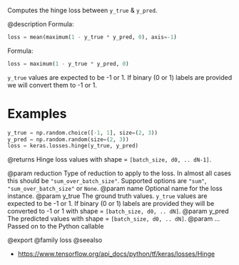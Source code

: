Computes the hinge loss between `y_true` & `y_pred`.

@description
Formula:

```python
loss = mean(maximum(1 - y_true * y_pred, 0), axis=-1)
```
Formula:

```python
loss = maximum(1 - y_true * y_pred, 0)
```

`y_true` values are expected to be -1 or 1. If binary (0 or 1) labels are
provided we will convert them to -1 or 1.

# Examples
```python
y_true = np.random.choice([-1, 1], size=(2, 3))
y_pred = np.random.random(size=(2, 3))
loss = keras.losses.hinge(y_true, y_pred)
```

@returns
Hinge loss values with shape = `[batch_size, d0, .. dN-1]`.

@param reduction Type of reduction to apply to the loss. In almost all cases
    this should be `"sum_over_batch_size"`.
    Supported options are `"sum"`, `"sum_over_batch_size"` or `None`.
@param name Optional name for the loss instance.
@param y_true The ground truth values. `y_true` values are expected to be -1
    or 1. If binary (0 or 1) labels are provided they will be converted
    to -1 or 1 with shape = `[batch_size, d0, .. dN]`.
@param y_pred The predicted values with shape = `[batch_size, d0, .. dN]`.
@param ... Passed on to the Python callable

@export
@family loss
@seealso
+ <https://www.tensorflow.org/api_docs/python/tf/keras/losses/Hinge>
